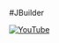 #JBuilder

[![YouTube](http://img.youtube.com/vi/CNv3U_j4ASk/0.jpg)](https://www.youtube.com/watch?v=CNv3U_j4ASk)

